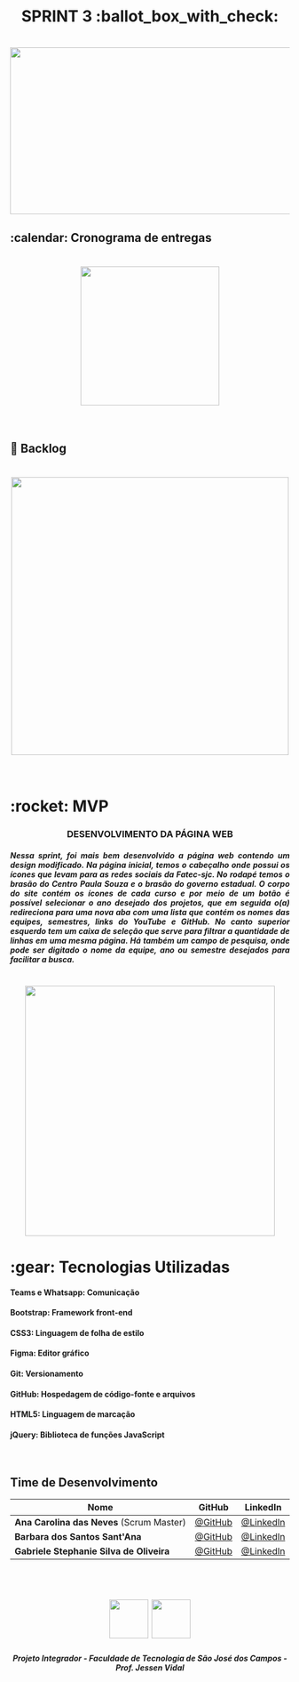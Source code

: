 <h1 align="center"> SPRINT 3 :ballot_box_with_check:</h1>
<h1 align="center"> <img src = "https://github.com/api-equipe-5/Projeto_Integrador/blob/master/Imagens/Logo%203.png" height="300" width="600"/></h1>

<h2> :calendar: Cronograma de entregas </h2>
<h1 align="center"> <img src = "https://github.com/api-equipe-5/Projeto_Integrador/blob/master/Relat%C3%B3rios/Sprint%203/img/cronograma-sprint3.png" height="250" /></h1>
<br>

## :pushpin: Backlog
<h1 align="center"> <img src = "https://github.com/api-equipe-5/Projeto_Integrador/blob/master/Relat%C3%B3rios/Sprint%203/img/backlog-sprint3.png" height="500" /></h1>
<br>

<h1> :rocket: MVP </h1>


<h3 align="center"> DESENVOLVIMENTO DA PÁGINA WEB </h3>
<h5 align="justify"> Nessa sprint, foi mais bem desenvolvido a página web contendo um design modificado. Na página inicial, temos o cabeçalho onde possui os ícones que levam para as redes sociais da Fatec-sjc. No rodapé temos o brasão do Centro Paula Souza e o brasão do governo estadual. O corpo do site contém os ícones de cada curso e por meio de um botão é possível selecionar o ano desejado dos projetos, que em seguida o(a) redireciona para uma nova aba com uma lista que contém os nomes das equipes, semestres, links do YouTube e GitHub. No canto superior esquerdo tem um caixa de seleção que serve para filtrar a quantidade de linhas em uma mesma página. Há também um campo de pesquisa, onde pode ser digitado o nome da equipe, ano ou semestre desejados para facilitar a busca. </h5>
<h1 align="center"> <img src = "https://github.com/api-equipe-5/Projeto_Integrador/blob/master/Relat%C3%B3rios/Sprint%203/img/GIF_Site.gif" height="450"/></h1>
 
<h1> 	:gear: Tecnologias Utilizadas</h2>

#### Teams e Whatsapp: Comunicação

#### Bootstrap: Framework front-end

#### CSS3: Linguagem de folha de estilo

#### Figma: Editor gráfico 

#### Git: Versionamento

#### GitHub: Hospedagem de código-fonte e arquivos

#### HTML5: Linguagem de marcação
 
#### jQuery: Biblioteca de funções JavaScript

<br>

## Time de Desenvolvimento
|Nome|GitHub|LinkedIn|
| -------- |-------- |-------- |
|**Ana Carolina das Neves** (Scrum Master)|[@GitHub](https://github.com/AnaCarolinaNeves)|[@LinkedIn](https://www.linkedin.com/in/ana-carolina-neves-36aa68207/)|
|**Barbara dos Santos Sant'Ana**|[@GitHub](https://github.com/BaahSSantana)|[@LinkedIn](https://www.linkedin.com/in/barbara-santana/)|
|**Gabriele Stephanie Silva de Oliveira**|[@GitHub](https://github.com/oliveira-gabriele)|[@LinkedIn](https://www.linkedin.com/in/gabriele-oliveira-929317221/)|
<br>

 <h1 align="center"> <img src = "https://fatecsjc-prd.azurewebsites.net/images/logo/fatecsjc_400x192.png" height="70"  align="auto"> <img src = "https://github.com/api-equipe-5/Projeto_Integrador/blob/master/Relat%C3%B3rios/Sprint%201/img/cyb-logo.png" height="70" />

 <h5 align="center"> Projeto Integrador - Faculdade de Tecnologia de São José dos Campos - Prof. Jessen Vidal </h5>

